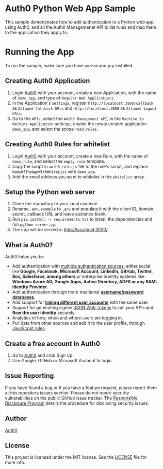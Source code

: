 # Auth0 Python Web App Sample

This sample demonstrates how to add authentication to a Python web app using Auth0, and all the Auth0 Managemenet API to list rules and map them to the application they apply to.

# Running the App

To run the sample, make sure you have `python` and `pip` installed.

## Creating Auth0 Application

1. Login [Auth0](https://auth0.com) with your account, create a new Application, with the name of `demo_app`, and type of `Regular Web Applications`.
2. In the Application's `Settings`, register `http://localhost:3000/callback` as `Allowed Callback URLs` and `http://localhost:3000` as `Allowed Logout URLs`.
3. Go to the `APIs`, select the `Auth0 Management API`, in the `Machine to Machine Application` settings, enable the newly created application `demo_app`, and select the scope `read:rules`.

## Creating Auth0 Rules for whitelist

1. Login [Auth0](https://auth0.com) with your account, create a new Rule, with the name of `demo_rule`, and select the `empty rule` template.
2. Copy the script in `auth0_rule.js` file to the rule's script, and replace `NameOfTheAppWithWhiteList` with `demo_app`.
3. Add the email address you want to whitelist in the `whitelist` array.

## Setup the Python web server

1. Clone the repository to your local machine.
2. Rename `.env.example` to `.env` and populate it with the client ID, domain, secret, callback URL and leave audience blank.
3. Run `pip install -r requirements.txt` to install the dependencies and run `python server.py`. 
4. The app will be served at [http://localhost:3000/](http://localhost:3000/).


## What is Auth0?

Auth0 helps you to:

* Add authentication with [multiple authentication sources](https://auth0.com/docs/identityproviders),
either social like **Google, Facebook, Microsoft Account, LinkedIn, GitHub, Twitter, Box, Salesforce, among others**,or 
enterprise identity systems like **Windows Azure AD, Google Apps, Active Directory, ADFS or any SAML Identity Provider**.
* Add authentication through more traditional **[username/password databases](https://docs.auth0.com/mysql-connection-tutorial)**.
* Add support for **[linking different user accounts](https://auth0.com/docs/link-accounts)** with the same user.
* Support for generating signed [JSON Web Tokens](https://auth0.com/docs/jwt) to call your APIs and
**flow the user identity** securely.
* Analytics of how, when and where users are logging in.
* Pull data from other sources and add it to the user profile, through [JavaScript rules](https://auth0.com/docs/rules).

## Create a free account in Auth0

1. Go to [Auth0](https://auth0.com) and click Sign Up.
2. Use Google, GitHub or Microsoft Account to login.

## Issue Reporting

If you have found a bug or if you have a feature request, please report them at this repository issues section.
Please do not report security vulnerabilities on the public GitHub issue tracker. 
The [Responsible Disclosure Program](https://auth0.com/whitehat) details the procedure for disclosing security issues.

## Author

[Auth0](https://auth0.com)

## License

This project is licensed under the MIT license. See the [LICENSE](LICENCE) file for more info.

